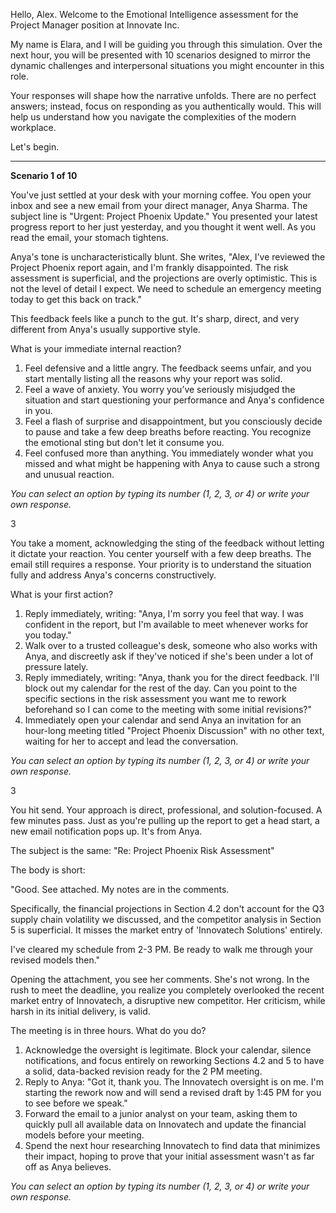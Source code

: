  

Hello, Alex. Welcome to the Emotional Intelligence assessment for the Project Manager position at Innovate Inc.

My name is Elara, and I will be guiding you through this simulation. Over the next hour, you will be presented with 10 scenarios designed to mirror the dynamic challenges and interpersonal situations you might encounter in this role.

Your responses will shape how the narrative unfolds. There are no perfect answers; instead, focus on responding as you authentically would. This will help us understand how you navigate the complexities of the modern workplace.

Let's begin.

***

**Scenario 1 of 10**

You've just settled at your desk with your morning coffee. You open your inbox and see a new email from your direct manager, Anya Sharma. The subject line is "Urgent: Project Phoenix Update." You presented your latest progress report to her just yesterday, and you thought it went well. As you read the email, your stomach tightens.

Anya's tone is uncharacteristically blunt. She writes, "Alex, I've reviewed the Project Phoenix report again, and I'm frankly disappointed. The risk assessment is superficial, and the projections are overly optimistic. This is not the level of detail I expect. We need to schedule an emergency meeting today to get this back on track."

This feedback feels like a punch to the gut. It's sharp, direct, and very different from Anya's usually supportive style.

What is your immediate internal reaction?

1.  Feel defensive and a little angry. The feedback seems unfair, and you start mentally listing all the reasons why your report was solid.
2.  Feel a wave of anxiety. You worry you’ve seriously misjudged the situation and start questioning your performance and Anya's confidence in you.
3.  Feel a flash of surprise and disappointment, but you consciously decide to pause and take a few deep breaths before reacting. You recognize the emotional sting but don't let it consume you.
4.  Feel confused more than anything. You immediately wonder what you missed and what might be happening with Anya to cause such a strong and unusual reaction.

*You can select an option by typing its number (1, 2, 3, or 4) or write your own response.*
 

3
 

You take a moment, acknowledging the sting of the feedback without letting it dictate your reaction. You center yourself with a few deep breaths. The email still requires a response. Your priority is to understand the situation fully and address Anya's concerns constructively.

What is your first action?

1.  Reply immediately, writing: "Anya, I'm sorry you feel that way. I was confident in the report, but I'm available to meet whenever works for you today."
2.  Walk over to a trusted colleague's desk, someone who also works with Anya, and discreetly ask if they've noticed if she's been under a lot of pressure lately.
3.  Reply immediately, writing: "Anya, thank you for the direct feedback. I'll block out my calendar for the rest of the day. Can you point to the specific sections in the risk assessment you want me to rework beforehand so I can come to the meeting with some initial revisions?"
4.  Immediately open your calendar and send Anya an invitation for an hour-long meeting titled "Project Phoenix Discussion" with no other text, waiting for her to accept and lead the conversation.

*You can select an option by typing its number (1, 2, 3, or 4) or write your own response.*
 

3
 

You hit send. Your approach is direct, professional, and solution-focused. A few minutes pass. Just as you're pulling up the report to get a head start, a new email notification pops up. It's from Anya.

The subject is the same: "Re: Project Phoenix Risk Assessment"

The body is short:

"Good. See attached. My notes are in the comments.

Specifically, the financial projections in Section 4.2 don't account for the Q3 supply chain volatility we discussed, and the competitor analysis in Section 5 is superficial. It misses the market entry of 'Innovatech Solutions' entirely.

I've cleared my schedule from 2-3 PM. Be ready to walk me through your revised models then."

Opening the attachment, you see her comments. She's not wrong. In the rush to meet the deadline, you realize you completely overlooked the recent market entry of Innovatech, a disruptive new competitor. Her criticism, while harsh in its initial delivery, is valid.

The meeting is in three hours. What do you do?

1.  Acknowledge the oversight is legitimate. Block your calendar, silence notifications, and focus entirely on reworking Sections 4.2 and 5 to have a solid, data-backed revision ready for the 2 PM meeting.
2.  Reply to Anya: "Got it, thank you. The Innovatech oversight is on me. I'm starting the rework now and will send a revised draft by 1:45 PM for you to see before we speak."
3.  Forward the email to a junior analyst on your team, asking them to quickly pull all available data on Innovatech and update the financial models before your meeting.
4.  Spend the next hour researching Innovatech to find data that minimizes their impact, hoping to prove that your initial assessment wasn't as far off as Anya believes.

*You can select an option by typing its number (1, 2, 3, or 4) or write your own response.*

